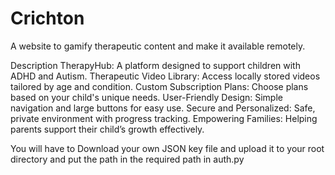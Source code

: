# Crichton
A website to gamify therapeutic content and make it available remotely. 

Description
TherapyHub: A platform designed to support children with ADHD and Autism.
Therapeutic Video Library: Access locally stored videos tailored by age and condition.
Custom Subscription Plans: Choose plans based on your child's unique needs.
User-Friendly Design: Simple navigation and large buttons for easy use.
Secure and Personalized: Safe, private environment with progress tracking.
Empowering Families: Helping parents support their child’s growth effectively.


You will have to Download your own JSON key file and upload it to your root directory and put the path in the required path in auth.py
